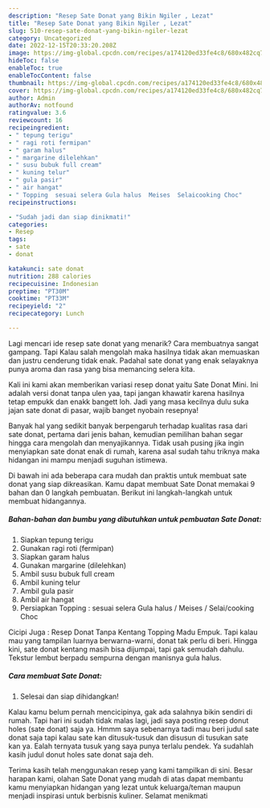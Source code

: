 ```yaml
---
description: "Resep Sate Donat yang Bikin Ngiler , Lezat"
title: "Resep Sate Donat yang Bikin Ngiler , Lezat"
slug: 510-resep-sate-donat-yang-bikin-ngiler-lezat
category: Uncategorized
date: 2022-12-15T20:33:20.208Z
image: https://img-global.cpcdn.com/recipes/a174120ed33fe4c8/680x482cq70/sate-donat-foto-resep-utama.jpg
hideToc: false
enableToc: true
enableTocContent: false
thumbnail: https://img-global.cpcdn.com/recipes/a174120ed33fe4c8/680x482cq70/sate-donat-foto-resep-utama.jpg
cover: https://img-global.cpcdn.com/recipes/a174120ed33fe4c8/680x482cq70/sate-donat-foto-resep-utama.jpg
author: Admin
authorAv: notfound
ratingvalue: 3.6
reviewcount: 16
recipeingredient:
- " tepung terigu"
- " ragi roti fermipan"
- " garam halus"
- " margarine dilelehkan"
- " susu bubuk full cream"
- " kuning telur"
- " gula pasir"
- " air hangat"
- " Topping  sesuai selera Gula halus  Meises  Selaicooking Choc"
recipeinstructions:

- "Sudah jadi dan siap dinikmati!"
categories:
- Resep
tags:
- sate
- donat

katakunci: sate donat 
nutrition: 288 calories
recipecuisine: Indonesian
preptime: "PT30M"
cooktime: "PT33M"
recipeyield: "2"
recipecategory: Lunch

---
```



Lagi mencari ide resep sate donat yang menarik? Cara membuatnya sangat gampang. Tapi Kalau salah mengolah maka hasilnya tidak akan memuaskan dan justru cenderung tidak enak. Padahal sate donat yang enak selayaknya punya aroma dan rasa yang bisa memancing selera kita.


Kali ini kami akan memberikan variasi resep donat yaitu Sate Donat Mini. Ini adalah versi donat tanpa ulen yaa, tapi jangan khawatir karena hasilnya tetap empukk dan enakk bangett loh. Jadi yang masa kecilnya dulu suka jajan sate donat di pasar, wajib banget nyobain resepnya!

Banyak hal yang sedikit banyak berpengaruh terhadap kualitas rasa dari sate donat, pertama dari jenis bahan, kemudian pemilihan bahan segar hingga cara mengolah dan menyajikannya. Tidak usah pusing jika ingin menyiapkan sate donat enak di rumah, karena asal sudah tahu triknya maka hidangan ini mampu menjadi suguhan istimewa.


Di bawah ini ada beberapa cara mudah dan praktis untuk membuat sate donat yang siap dikreasikan. Kamu dapat membuat Sate Donat memakai 9 bahan dan 0 langkah pembuatan. Berikut ini langkah-langkah untuk membuat hidangannya.

<!--inarticleads1-->

##### Bahan-bahan dan bumbu yang dibutuhkan untuk pembuatan Sate Donat:

1. Siapkan  tepung terigu
1. Gunakan  ragi roti (fermipan)
1. Siapkan  garam halus
1. Gunakan  margarine (dilelehkan)
1. Ambil  susu bubuk full cream
1. Ambil  kuning telur
1. Ambil  gula pasir
1. Ambil  air hangat
1. Persiapkan  Topping : sesuai selera Gula halus / Meises / Selai/cooking Choc


Cicipi Juga : Resep Donat Tanpa Kentang Topping Madu Empuk. Tapi kalau mau yang tampilan luarnya berwarna-warni, donat tak perlu di beri. Hingga kini, sate donat kentang masih bisa dijumpai, tapi gak semudah dahulu. Tekstur lembut berpadu sempurna dengan manisnya gula halus. 

<!--inarticleads2-->

##### Cara membuat Sate Donat:


1. Selesai dan siap dihidangkan!

Kalau kamu belum pernah mencicipinya, gak ada salahnya bikin sendiri di rumah. Tapi hari ini sudah tidak malas lagi, jadi saya posting resep donut holes (sate donat) saja ya. Hmmm saya sebenarnya tadi mau beri judul sate donat saja tapi kalau sate kan ditusuk-tusuk dan disusun di tusukan sate kan ya. Ealah ternyata tusuk yang saya punya terlalu pendek. Ya sudahlah kasih judul donut holes sate donat saja deh. 

Terima kasih telah menggunakan resep yang kami tampilkan di sini. Besar harapan kami, olahan Sate Donat yang mudah di atas dapat membantu kamu menyiapkan hidangan yang lezat untuk keluarga/teman maupun menjadi inspirasi untuk berbisnis kuliner. Selamat menikmati
